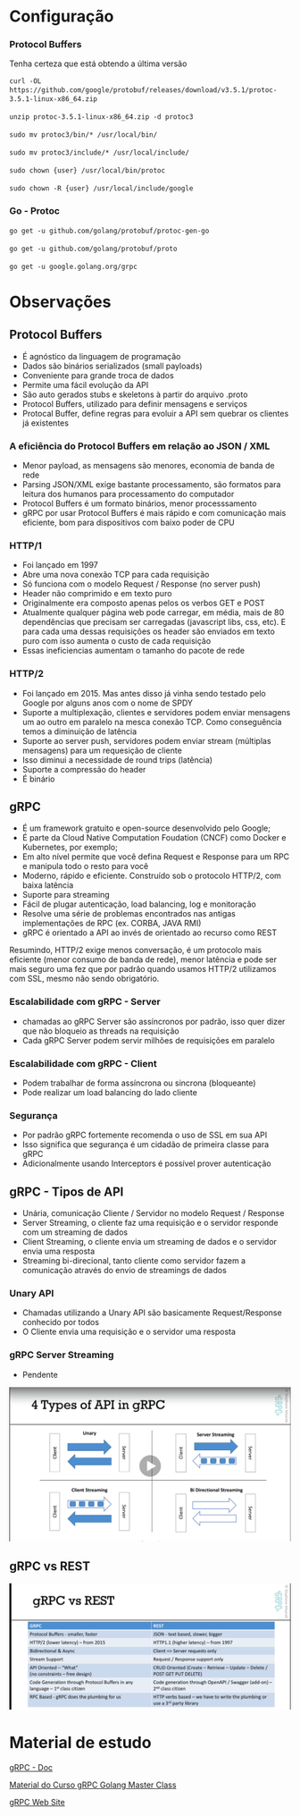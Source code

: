 # Configuração

### Protocol Buffers

Tenha certeza que está obtendo a última versão

```
curl -OL https://github.com/google/protobuf/releases/download/v3.5.1/protoc-3.5.1-linux-x86_64.zip

unzip protoc-3.5.1-linux-x86_64.zip -d protoc3

sudo mv protoc3/bin/* /usr/local/bin/

sudo mv protoc3/include/* /usr/local/include/

sudo chown {user} /usr/local/bin/protoc

sudo chown -R {user} /usr/local/include/google
```

### Go - Protoc

```
go get -u github.com/golang/protobuf/protoc-gen-go

go get -u github.com/golang/protobuf/proto

go get -u google.golang.org/grpc
```

# Observações

## Protocol Buffers

- É agnóstico da linguagem de programação
- Dados são binários serializados (small payloads)
- Conveniente para grande troca de dados
- Permite uma fácil evolução da API
- São auto gerados stubs e skeletons à partir do arquivo .proto
- Protocol Buffers, utilizado para definir mensagens e serviços
- Protocal Buffer, define regras para evoluir a API sem quebrar os clientes já existentes

### A eficiência do Protocol Buffers em relação ao JSON / XML

- Menor payload, as mensagens são menores, economia de banda de rede
- Parsing JSON/XML exige bastante processamento, são formatos para leitura dos humanos para processamento do computador
- Protocol Buffers é um formato binários, menor processsamento
- gRPC por usar Protocol Buffers é mais rápido e com comunicação mais eficiente, bom para dispositivos com baixo poder de CPU

### HTTP/1
- Foi lançado em 1997
- Abre uma nova conexão TCP para cada requisição
- Só funciona com o modelo Request / Response (no server push)
- Header não comprimido e em texto puro
- Originalmente era composto apenas pelos os verbos GET e POST
- Atualmente qualquer página web pode carregar, em média, mais de 80 dependências que precisam ser carregadas (javascript libs, css, etc).
E para cada uma dessas requisições os header são enviados em texto puro com isso aumenta o custo de cada requisição
- Essas ineficiencias aumentam o tamanho do pacote de rede

### HTTP/2
- Foi lançado em 2015. Mas antes disso já vinha sendo testado pelo Google por alguns anos com o nome de SPDY
- Suporte a multiplexação, clientes e servidores podem enviar mensagens um ao outro em paralelo na mesca conexão TCP. Como conseguência
temos a diminuição de latência
- Suporte ao server push, servidores podem enviar stream (múltiplas mensagens) para um requesição de cliente
- Isso diminui a necessidade de round trips (latência)
- Suporte a compressão do header
- É binário

## gRPC

- É um framework gratuito e open-source desenvolvido pelo Google;
- É parte da Cloud Native Computation Foudation (CNCF) como Docker e Kubernetes, por exemplo;
- Em alto nível permite que você defina Request e Response para um RPC e manipula todo o resto para você
- Moderno, rápido e eficiente. Construído sob o protocolo HTTP/2, com baixa latência
- Suporte para streaming
- Fácil de plugar autenticação, load balancing, log e monitoração
- Resolve uma série de problemas encontrados nas antigas implementações de RPC (ex. CORBA, JAVA RMI)
- gRPC é orientado a API ao invés de orientado ao recurso como REST

Resumindo, HTTP/2 exige menos conversação, é um protocolo mais eficiente (menor consumo de banda de rede), menor latência e pode ser mais
seguro uma fez que por padrão quando usamos HTTP/2 utilizamos com SSL, mesmo não sendo obrigatório.

### Escalabilidade com gRPC - Server
- chamadas ao gRPC Server são assíncronos por padrão, isso quer dizer que não bloqueio as threads na requisição
- Cada gRPC Server podem servir milhões de requisições em paralelo

### Escalabilidade com gRPC - Client
- Podem trabalhar de forma assíncrona ou sincrona (bloqueante)
- Pode realizar um load balancing do lado cliente

### Segurança
- Por padrão gRPC fortemente recomenda o uso de SSL em sua API
- Isso significa que segurança é um cidadão de primeira classe para gRPC
- Adicionalmente usando Interceptors é possível prover autenticação

## gRPC - Tipos de API
- Unária, comunicação Cliente / Servidor no modelo Request / Response
- Server Streaming, o cliente faz uma requisição e o servidor responde com um streaming de dados
- Client Streaming, o cliente envia um streaming de dados e o servidor envia uma resposta
- Streaming bi-direcional, tanto cliente como servidor fazem a comunicação através do envio de streamings de dados

### Unary API
- Chamadas utilizando a Unary API são basicamente Request/Response conhecido por todos
- O Cliente envia uma requisição e o servidor uma resposta

### gRPC Server Streaming

- Pendente

![Tipos de API gRPC](docs/tipos-de-gRPC.png)

## gRPC vs REST

![gRPC vs REST](docs/gRPC-vs-REST.png)

# Material de estudo

[gRPC - Doc](https://grpc.io/docs/)

[Material do Curso gRPC Golang Master Class](https://github.com/simplesteph/grpc-go-course)

[gRPC Web Site](https://grpc.io)

